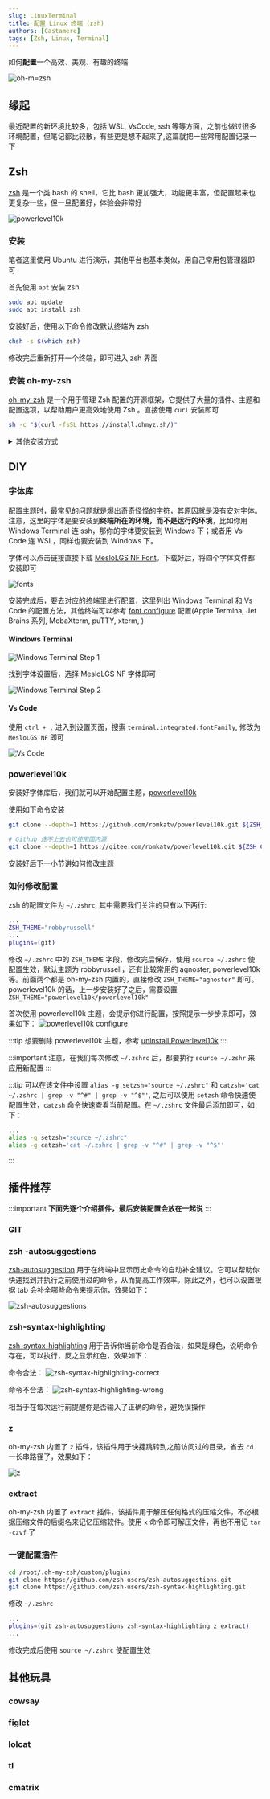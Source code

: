 ```yaml
---
slug: LinuxTerminal
title: 配置 Linux 终端 (zsh)
authors: [Castamere]
tags: [Zsh, Linux, Terminal]
---
```


如何**配置**一个高效、美观、有趣的终端

![oh-m=zsh](./image/oh-my-zsh.png)

<!--truncate-->

## 缘起

最近配置的新环境比较多，包括 WSL, VsCode, ssh 等等方面，之前也做过很多环境配置，但笔记都比较散，有些更是想不起来了,这篇就把一些常用配置记录一下

## Zsh

[zsh] 是一个类 bash 的 shell，它比 bash 更加强大，功能更丰富，但配置起来也更复杂一些，但一旦配置好，体验会非常好

![powerlevel10k](./image/powerlevel10k.png)

### 安装

笔者这里使用 Ubuntu 进行演示，其他平台也基本类似，用自己常用包管理器即可

首先使用 `apt` 安装 zsh

```bash
sudo apt update
sudo apt install zsh
```

安装好后，使用以下命令修改默认终端为 zsh

```bash
chsh -s $(which zsh)
```

修改完后重新打开一个终端，即可进入 zsh 界面

### 安装 oh-my-zsh

[oh-my-zsh] 是一个用于管理 Zsh 配置的开源框架，它提供了大量的插件、主题和配置选项，以帮助用户更高效地使用 Zsh 。直接使用 `curl` 安装即可

```bash
sh -c "$(curl -fsSL https://install.ohmyz.sh/)"
```

<details>
  <summary>其他安装方式</summary>

wget

```bash
sh -c "$(wget -O- https://install.ohmyz.sh/)"
```

fetch

```bash
sh -c "$(fetch -o - https://install.ohmyz.sh/)"
```

国内 curl 镜像

```bash
sh -c "$(curl -fsSL https://gitee.com/pocmon/ohmyzsh/raw/master/tools/install.sh)"
```

国内 wget 镜像

```bash
sh -c "$(wget -O- https://gitee.com/pocmon/ohmyzsh/raw/master/tools/install.sh)"
```

</details>

## DIY

### 字体库

配置主题时，最常见的问题就是爆出奇奇怪怪的字符，其原因就是没有安对字体。注意，这里的字体是要安装到**终端所在的环境，而不是运行的环境**，比如你用 Windows Terminal 连 ssh，那你的字体要安装到 Windows 下；或者用 Vs Code 连 WSL，同样也要安装到 Windows 下。

字体可以点击链接直接下载 [MesloLGS NF Font](./files/MesloLGS%20NF%20Font.zip)。下载好后，将四个字体文件都安装即可

![fonts](./image/fonts.png)

安装完成后，要去对应的终端里进行配置，这里列出 Windows Terminal 和 Vs Code 的配置方法，其他终端可以参考 [font configure] 配置(Apple Termina, Jet Brains 系列, MobaXterm, puTTY, xterm, )

#### Windows Terminal

![Windows Terminal Step 1](./image/windowsTerminalConfigure1.png)

找到字体设置后，选择 MesloLGS NF 字体即可

![Windows Terminal Step 2](./image/windowsTerminalConfigure2.png)

#### Vs Code

使用 `ctrl + ,` 进入到设置页面，搜索 `terminal.integrated.fontFamily`, 修改为 `MesloLGS NF` 即可

![Vs Code](./image/vsCodeConfigure.png)

### powerlevel10k

安装好字体库后，我们就可以开始配置主题，[powerlevel10k]

使用如下命令安装

```bash
git clone --depth=1 https://github.com/romkatv/powerlevel10k.git ${ZSH_CUSTOM:-$HOME/.oh-my-zsh/custom}/themes/powerlevel10k

# Github 连不上去也可使用国内源
git clone --depth=1 https://gitee.com/romkatv/powerlevel10k.git ${ZSH_CUSTOM:-$HOME/.oh-my-zsh/custom}/themes/powerlevel10k
```

安装好后下一小节讲如何修改主题

### 如何修改配置

zsh 的配置文件为 `~/.zshrc`, 其中需要我们关注的只有以下两行:

```bash title="~/.zshrc"
...
ZSH_THEME="robbyrussell"
...
plugins=(git)
```

修改 `~/.zshrc` 中的 `ZSH_THEME` 字段，修改完后保存，使用 `source ~/.zshrc` 使配置生效，默认主题为 robbyrussell，还有比较常用的 agnoster, powerlevel10k 等。前面两个都是 oh-my-zsh 内置的，直接修改 `ZSH_THEME="agnoster"` 即可。 powerlevel10k 的话，上一步安装好了之后，需要设置 `ZSH_THEME="powerlevel10k/powerlevel10k"`

首次使用 powerlevel10k 主题，会提示你进行配置，按照提示一步步来即可，效果如下：
![powerlevel10k configure](./image/powerlevel10kconfigure.png)

:::tip
想要删除 powerlevel10k 主题，参考 [uninstall Powerlevel10k]
:::

:::important
注意，在我们每次修改 `~/.zshrc` 后，都要执行 `source ~/.zshr` 来应用新配置
:::

:::tip
可以在该文件中设置 `alias -g setzsh="source ~/.zshrc"` 和 `catzsh='cat ~/.zshrc | grep -v "^#" | grep -v "^$"'`, 之后可以使用 `setzsh` 命令快速使配置生效，`catzsh` 命令快速查看当前配置。在 `~/.zshrc` 文件最后添加即可，如下：

```bash title="~/.zshrc"
...
alias -g setzsh="source ~/.zshrc"
alias -g catzsh='cat ~/.zshrc | grep -v "^#" | grep -v "^$"'
```

:::

## 插件推荐

:::important
**下面先逐个介绍插件，最后安装配置会放在一起说**
:::

### GIT

### zsh -autosuggestions

[zsh-autosuggestion] 用于在终端中显示历史命令的自动补全建议。它可以帮助你快速找到并执行之前使用过的命令，从而提高工作效率。除此之外，也可以设置根据 tab 会补全哪些命令来提示你，效果如下：

![zsh-autosuggestions](./image/zsh-autosuggestion.png)

### zsh-syntax-highlighting

[zsh-syntax-highlighting] 用于告诉你当前命令是否合法，如果是绿色，说明命令存在，可以执行，反之显示红色，效果如下：

命令合法：
![zsh-syntax-highlighting-correct](./image/zsh-syntax-highlighting-correct.png)

命令不合法：
![zsh-syntax-highlighting-wrong](./image/zsh-syntax-highlighting-wrong.png)

相当于在每次运行前提醒你是否输入了正确的命令，避免误操作

### z

oh-my-zsh 内置了 `z` 插件，该插件用于快捷跳转到之前访问过的目录，省去 `cd` 一长串路径了，效果如下：

![z](./image/z.png)

### extract

oh-my-zsh 内置了 `extract` 插件，该插件用于解压任何格式的压缩文件，不必根据压缩文件的后缀名来记忆压缩软件。使用 `x` 命令即可解压文件，再也不用记 `tar -czvf` 了

### 一键配置插件

```bash
cd /root/.oh-my-zsh/custom/plugins
git clone https://github.com/zsh-users/zsh-autosuggestions.git
git clone https://github.com/zsh-users/zsh-syntax-highlighting.git
```

修改 `~/.zshrc`

```bash title="~/.zshrc"
...
plugins=(git zsh-autosuggestions zsh-syntax-highlighting z extract)
...
```

修改完成后使用 `source ~/.zshrc` 使配置生效

## 其他玩具

### cowsay

### figlet

### lolcat

### tl

### cmatrix

[zsh]: http://zsh.sourceforge.net/
[oh-my-zsh]: http://ohmyz.sh/
[font configure]: https://github.com/romkatv/powerlevel10k?tab=readme-ov-file#manual-font-installation
[powerlevel10k]: https://github.com/romkatv/powerlevel10k
[zsh-autosuggestion]: https://github.com/zsh-users/zsh-autosuggestions
[zsh-syntax-highlighting]: https://github.com/zsh-users/zsh-syntax-highlighting
[uninstall Powerlevel10k]: https://github.com/romkatv/powerlevel10k?tab=readme-ov-file#how-do-i-uninstall-powerlevel10k
